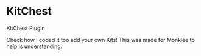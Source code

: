 # KitChest
KitChest Plugin

Check how I coded it too add your own Kits! This was made for Monklee to help is understanding.
